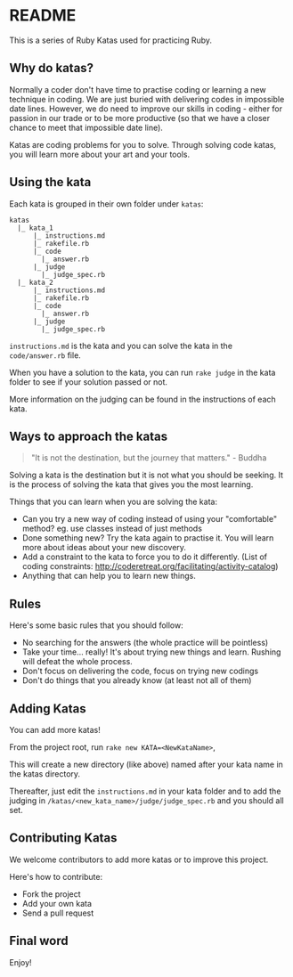 # README

This is a series of Ruby Katas used for practicing Ruby.

## Why do katas?

Normally a coder don't have time to practise coding or learning a new technique in coding. 
We are just buried with delivering codes in impossible date lines.
However, we do need to improve our skills in coding - either for passion in our trade or to be more productive (so that we have a closer chance to meet that impossible date line).

Katas are coding problems for you to solve. Through solving code katas, you will learn more about your art and your tools.

## Using the kata

Each kata is grouped in their own folder under `katas`:

```
katas
  |_ kata_1
      |_ instructions.md
      |_ rakefile.rb
      |_ code
        |_ answer.rb
      |_ judge
        |_ judge_spec.rb
  |_ kata_2
      |_ instructions.md
      |_ rakefile.rb
      |_ code
        |_ answer.rb
      |_ judge
        |_ judge_spec.rb
```

`instructions.md` is the kata and you can solve the kata in the `code/answer.rb` file.

When you have a solution to the kata, you can run `rake judge` in the kata folder to see if your solution passed or not.

More information on the judging can be found in the instructions of each kata.

## Ways to approach the katas

> "It is not the destination, but the journey that matters." - Buddha

Solving a kata is the destination but it is not what you should be seeking.
It is the process of solving the kata that gives you the most learning.

Things that you can learn when you are solving the kata:
- Can you try a new way of coding instead of using your "comfortable" method? eg. use classes instead of just methods
- Done something new? Try the kata again to practise it. You will learn more about ideas about your new discovery.
- Add a constraint to the kata to force you to do it differently. (List of coding constraints: http://coderetreat.org/facilitating/activity-catalog)
- Anything that can help you to learn new things.

## Rules

Here's some basic rules that you should follow:
- No searching for the answers (the whole practice will be pointless)
- Take your time... really! It's about trying new things and learn. Rushing will defeat the whole process.
- Don't focus on delivering the code, focus on trying new codings
- Don't do things that you already know (at least not all of them)

## Adding Katas

You can add more katas!

From the project root, run `rake new KATA=<NewKataName>`,

This will create a new directory (like above) named after your kata name in the katas directory.

Thereafter, just edit the `instructions.md` in your kata folder and to add the judging in `/katas/<new_kata_name>/judge/judge_spec.rb` and you should all set.

## Contributing Katas

We welcome contributors to add more katas or to improve this project.

Here's how to contribute:

- Fork the project
- Add your own kata
- Send a pull request

## Final word

Enjoy!
